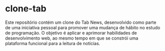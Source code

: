 # clone-tab

Este repositório contém um clone do Tab News, desenvolvido como parte de uma iniciativa pessoal para promover uma mudança de hábito no estudo de programação. O objetivo é aplicar e aprimorar habilidades de desenvolvimento web, ao mesmo tempo em que se constrói uma plataforma funcional para a leitura de notícias.
